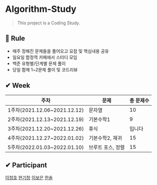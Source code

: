 # Algorithm-Study
> This project is a Coding Study.

## 🚀 Rule
 * 매주 정해진 문제들을 풀어오고 요점 및 핵심내용 공유
 * 일요일 합정역 카페에서 스터디 모임
 * 백준 유형별/단계별 문제 풀이 
 * 당일 함께 1~2문제 풀이 및 코드리뷰 

## ✔ Week
|주차|문제|총 문제수|
|------|---|---|
|1주차(2021.12.06~2021.12.12)|문자열|10|
|2주차(2021.12.13~2021.12.19)|기본수학1|9|
|3주차(2021.12.20~2021.12.26)|휴식|입니다|
|4주차(2021.12.27~2022.01.02)|기본수학2, 재귀|15|
|5주차(2022.01.03~2022.01.10)|브루트 포스, 정렬|15|

## ✔ Participant
<p>
  <a href="https://github.com/CheongHo-Lee/" target="_blank">이청호</a>
  <a href="https://github.com/developer-hyun" target="_blank">현기창</a>
  <a href=https://github.com/nueob/" target="_blank">이보은</a>
  <a href="https://github.com/SolHaan" target="_blank">한솔</a>
</p>
